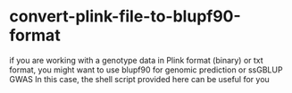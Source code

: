 # convert-plink-file-to-blupf90-format
if you are working with a genotype data in Plink format (binary) or txt format, you might want to use blupf90 for genomic prediction or ssGBLUP GWAS
In this case, the shell script provided here can be useful for you
